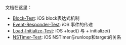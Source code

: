 文档在这里：

- [Block-Test](https://github.com/liuyanhongwl/ios_common/blob/master/files/block.md): iOS block表达式机制
- [Event-Responder-Test](https://github.com/liuyanhongwl/ios_common/blob/master/files/%E4%BA%8B%E4%BB%B6%E7%9A%84%E4%BC%A0%E9%80%92.md): iOS 事件的传递
- [Load-Initialize-Test](https://github.com/liuyanhongwl/ios_common/blob/master/files/load_initialize.md): iOS +load() 与 + initialize()
- [NSTimer-Test](https://github.com/liuyanhongwl/ios-foundations-demos/tree/master/NSTimer-Test): iOS NSTimer与runloop和target的关系
